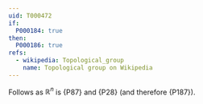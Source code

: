 ```yaml
---
uid: T000472
if:
  P000184: true  
then:
  P000186: true 
refs:
  - wikipedia: Topological_group
    name: Topological group on Wikipedia
---
```


Follows as $\mathbb R^n$ is {P87} and {P28} (and therefore {P187}).
